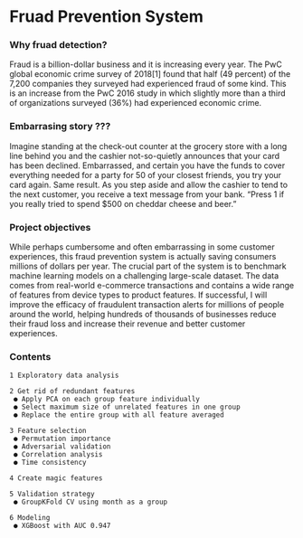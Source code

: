 # Fruad Prevention System
### Why fruad detection?
Fraud is a billion-dollar business and it is increasing every year. The PwC global economic crime survey of 2018[1] found that half (49 percent) of the 7,200 companies they surveyed had experienced fraud of some kind. This is an increase from the PwC 2016 study in which slightly more than a third of organizations surveyed (36%) had experienced economic crime.
### Embarrasing story ???
Imagine standing at the check-out counter at the grocery store with a long line behind you and the cashier not-so-quietly announces that your card has been declined. Embarrassed, and certain you have the funds to cover everything needed for a party for 50 of your closest friends, you try your card again. Same result. As you step aside and allow the cashier to tend to the next customer, you receive a text message from your bank. “Press 1 if you really tried to spend $500 on cheddar cheese and beer.”
### Project objectives 
While perhaps cumbersome and often embarrassing in some customer experiences, this fraud prevention system is actually saving consumers millions of dollars per year. The crucial part of the system is to benchmark machine learning models on a challenging large-scale dataset. The data comes from real-world e-commerce transactions and contains a wide range of features from device types to product features. If successful, I will improve the efficacy of fraudulent transaction alerts for millions of people around the world, helping hundreds of thousands of businesses reduce their fraud loss and increase their revenue and better customer experiences.
### Contents
    1 Exploratory data analysis
    
    2 Get rid of redundant features 
     ● Apply PCA on each group feature individually
     ● Select maximum size of unrelated features in one group
     ● Replace the entire group with all feature averaged
     
    3 Feature selection
     ● Permutation importance
     ● Adversarial validation 
     ● Correlation analysis
     ● Time consistency
     
    4 Create magic features 
    
    5 Validation strategy
     ● GroupKFold CV using month as a group
     
    6 Modeling 
     ● XGBoost with AUC 0.947
    
